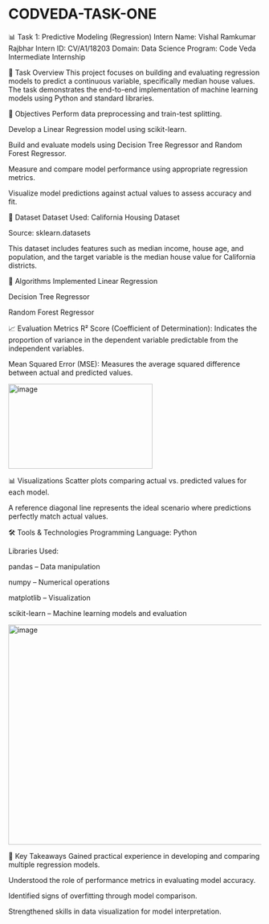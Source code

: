 # CODVEDA-TASK-ONE

📊 Task 1: Predictive Modeling (Regression)
Intern Name: Vishal Ramkumar Rajbhar
Intern ID: CV/A1/18203
Domain: Data Science
Program: Code Veda Intermediate Internship

📝 Task Overview
This project focuses on building and evaluating regression models to predict a continuous variable, specifically median house values. The task demonstrates the end-to-end implementation of machine learning models using Python and standard libraries.

🎯 Objectives
Perform data preprocessing and train-test splitting.

Develop a Linear Regression model using scikit-learn.

Build and evaluate models using Decision Tree Regressor and Random Forest Regressor.

Measure and compare model performance using appropriate regression metrics.

Visualize model predictions against actual values to assess accuracy and fit.

📁 Dataset
Dataset Used: California Housing Dataset

Source: sklearn.datasets

This dataset includes features such as median income, house age, and population, and the target variable is the median house value for California districts.

🧪 Algorithms Implemented
Linear Regression

Decision Tree Regressor

Random Forest Regressor

📈 Evaluation Metrics
R² Score (Coefficient of Determination): Indicates the proportion of variance in the dependent variable predictable from the independent variables.

Mean Squared Error (MSE): Measures the average squared difference between actual and predicted values.

<img width="287" height="169" alt="image" src="https://github.com/user-attachments/assets/a5834842-37d8-4b5d-a58f-ebe01c073553" />


📊 Visualizations
Scatter plots comparing actual vs. predicted values for each model.

A reference diagonal line represents the ideal scenario where predictions perfectly match actual values.

🛠️ Tools & Technologies
Programming Language: Python

Libraries Used:

pandas – Data manipulation

numpy – Numerical operations

matplotlib – Visualization

scikit-learn – Machine learning models and evaluation

<img width="712" height="438" alt="image" src="https://github.com/user-attachments/assets/d5b47b8a-aa28-41e2-9a68-82373f4e4768" />


📌 Key Takeaways
Gained practical experience in developing and comparing multiple regression models.

Understood the role of performance metrics in evaluating model accuracy.

Identified signs of overfitting through model comparison.

Strengthened skills in data visualization for model interpretation.
